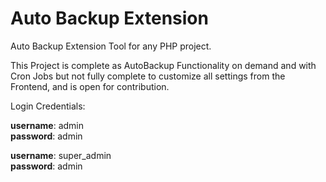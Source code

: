 # Auto Backup Extension
Auto Backup Extension Tool for any PHP project.

This Project is complete as AutoBackup Functionality on demand and with Cron Jobs but not fully complete to customize all settings from the Frontend, and is open for contribution.

Login Credentials:

**username**: admin  
**password**: admin

**username**: super_admin  
**password**: admin